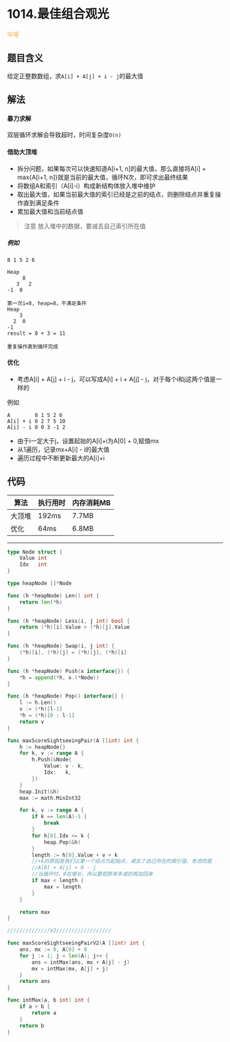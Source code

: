 # 1014.最佳组合观光

<span style="color:#f0ad4e">中等</span>

## 题目含义

给定正整数数组，求`A[i] + A[j] + i - j`的最大值

## 解法

#### 暴力求解

双层循环求解会导致超时，时间复杂度`O(n)`

#### 借助大顶堆

- 拆分问题，如果每次可以快速知道A[i+1, n]的最大值，那么直接将A[i] + max{A[i+1, n]}就是当前的最大值，循环N次，即可求出最终结果
- 将数组A和索引（A[i]-i）构成新结构体放入堆中维护
- 取出最大值，如果当前最大值的索引已经是之前的结点，则删除结点并重复操作直到满足条件
- 累加最大值和当前结点值

>注意 放入堆中的数据，要减去自己索引所在值

##### 例如

```
8 1 5 2 6

Heap
     8
   3   2
-1  0

第一次i=8, heap=8，不满足条件
Heap
    3
  2  0
-1
result = 8 + 3 = 11

重复操作直到循环完成
```

#### 优化

- 考虑A[i] + A[j] + i - j，可以写成A[i] + i + A[j] - j，对于每个i和j这两个值是一样的

例如
```
A        8 1 5 2 6
A[i] + i 8 2 7 5 10
A[i] - i 8 0 3 -1 2
```

- 由于i一定大于j，设置起始的A[i]+i为A[0] + 0,赋值mx
- 从1遍历，记录mx+A[i] - i的最大值
- 遍历过程中不断更新最大的A[i]+i

## 代码

| 算法  | 执行用时  | 内存消耗MB |
| --- | ----- | ------ |
| 大顶堆 | 192ms | 7.7MB  |
| 优化  | 64ms  | 6.8MB  |

<hr/>

```go
type Node struct {
    Value int
    Idx   int
}

type heapNode []*Node

func (h *heapNode) Len() int {
    return len(*h)
}

func (h *heapNode) Less(i, j int) bool {
    return (*h)[i].Value > (*h)[j].Value
}

func (h *heapNode) Swap(i, j int) {
    (*h)[i], (*h)[j] = (*h)[j], (*h)[i]
}

func (h *heapNode) Push(x interface{}) {
    *h = append(*h, x.(*Node))
}

func (h *heapNode) Pop() interface{} {
    l := h.Len()
    v := (*h)[l-1]
    *h = (*h)[0 : l-1]
    return v
}

func maxScoreSightseeingPair(A []int) int {
    h := heapNode{}
    for k, v := range A {
        h.Push(&Node{
            Value: v - k,
            Idx:   k,
        })
    }
    heap.Init(&h)
    max := math.MinInt32

    for k, v := range A {
        if k == len(A)-1 {
            break
        }
        for h[0].Idx <= k {
            heap.Pop(&h)
        }
        length := h[0].Value + v + k  
        //+k的原因是我们以第一个结点为起始点，减去了自己所在的索引值，考虑的是
        //A[0] + A[j] + 0 - j
        //当循环时，0在增长，所以要把原来多减的再加回来
        if max < length {
            max = length
        }
    }

    return max
}

//////////////V2//////////////////

func maxScoreSightseeingPairV2(A []int) int {
    ans, mx := 0, A[0] + 0
    for j := 1; j < len(A); j++ {
        ans = intMax(ans, mx + A[j] - j)
        mx = intMax(mx, A[j] + j)
    }
    return ans
}

func intMax(a, b int) int {
    if a > b {
        return a
    }
    return b
}
```
